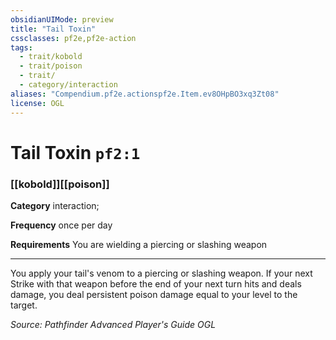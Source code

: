 ```yaml
---
obsidianUIMode: preview
title: "Tail Toxin"
cssclasses: pf2e,pf2e-action
tags:
  - trait/kobold
  - trait/poison
  - trait/
  - category/interaction
aliases: "Compendium.pf2e.actionspf2e.Item.ev8OHpBO3xq3Zt08"
license: OGL
---
```

# Tail Toxin `pf2:1`

### [[kobold]][[poison]]

**Category** interaction; 




**Frequency** once per day

**Requirements** You are wielding a piercing or slashing weapon

* * *

You apply your tail's venom to a piercing or slashing weapon. If your next Strike with that weapon before the end of your next turn hits and deals damage, you deal persistent poison damage equal to your level to the target.

*Source: Pathfinder Advanced Player's Guide*
*OGL*